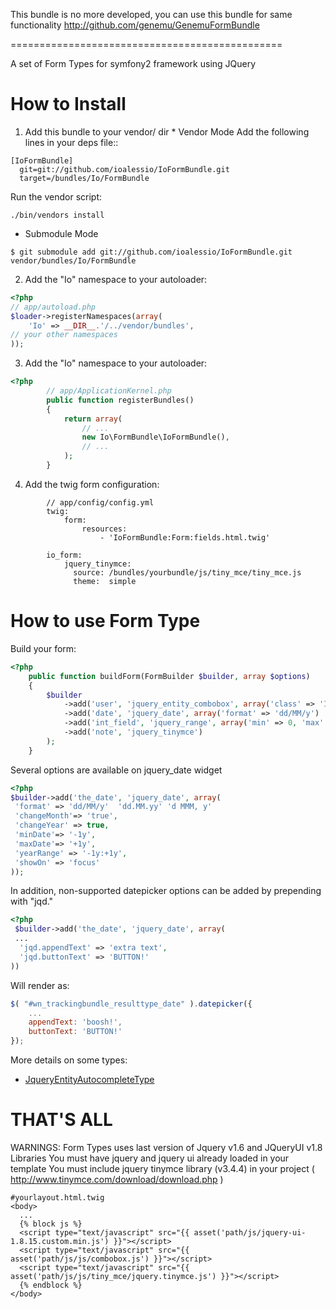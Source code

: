 This bundle is no more developed, you can use this bundle for same functionality
http://github.com/genemu/GenemuFormBundle


===============================================

A set of Form Types for symfony2 framework using JQuery

How to Install
==============
  1. Add this bundle to your vendor/ dir
    * Vendor Mode
      Add the following lines in your deps file::

```
[IoFormBundle]
  git=git://github.com/ioalessio/IoFormBundle.git
  target=/bundles/Io/FormBundle
```

 Run the vendor script:

```
./bin/vendors install
```

 * Submodule Mode

```
$ git submodule add git://github.com/ioalessio/IoFormBundle.git vendor/bundles/Io/FormBundle
```


 2. Add the "Io" namespace to your autoloader:

```php
<?php
// app/autoload.php
$loader->registerNamespaces(array(
    'Io' => __DIR__.'/../vendor/bundles',
// your other namespaces
));
```

  3. Add the "Io" namespace to your autoloader:

```php
<?php
        // app/ApplicationKernel.php
        public function registerBundles()
        {
            return array(
                // ...
                new Io\FormBundle\IoFormBundle(),
                // ...
            );
        }
```

  4. Add the twig form configuration:

```jinja
        // app/config/config.yml
        twig:
            form:
                resources:
                    - 'IoFormBundle:Form:fields.html.twig'

        io_form:
            jquery_tinymce:
              source: /bundles/yourbundle/js/tiny_mce/tiny_mce.js
              theme:  simple
```

How to use Form Type
====================
  Build your form:


```php
<?php
    public function buildForm(FormBuilder $builder, array $options)
    {
        $builder
            ->add('user', 'jquery_entity_combobox', array('class' => 'Io\MyBundle\Entity\MyEntity'))
            ->add('date', 'jquery_date', array('format' => 'dd/MM/y')
            ->add('int_field', 'jquery_range', array('min' => 0, 'max' => 50, 'step' => 2))
            ->add('note', 'jquery_tinymce')
        );
    }
```

 Several options are available on jquery_date widget

 ```php
 <?php
 $builder->add('the_date', 'jquery_date', array(
  'format' => 'dd/MM/y'  'dd.MM.yy' 'd MMM, y'
  'changeMonth'=> 'true',
  'changeYear' => true,
  'minDate'=> '-1y',
  'maxDate'=> '+1y',
  'yearRange' => '-1y:+1y',
  'showOn' => 'focus'
));
```

In addition, non-supported datepicker options can be added by prepending with "jqd."

```php
<?php
 $builder->add('the_date', 'jquery_date', array(
 ...
  'jqd.appendText' => 'extra text',
  'jqd.buttonText' => 'BUTTON!'
))
```

Will render as:

```javascript
$( "#wn_trackingbundle_resulttype_date" ).datepicker({
    ...
    appendText: 'boosh!',
    buttonText: 'BUTTON!'
});
```

More details on some types:

- [JqueryEntityAutocompleteType](docs/JqueryEntityAutocompleteType.md)

THAT'S ALL
==========

WARNINGS:
    Form Types uses last version of Jquery v1.6 and JQueryUI v1.8 Libraries
    You must have jquery and jquery ui already loaded in your template
    You must include jquery tinymce library (v3.4.4) in your project ( http://www.tinymce.com/download/download.php )

    #yourlayout.html.twig
    <body>
      ...
      {% block js %}
      <script type="text/javascript" src="{{ asset('path/js/jquery-ui-1.8.15.custom.min.js') }}"></script>
      <script type="text/javascript" src="{{ asset('path/js/js/combobox.js') }}"></script>
      <script type="text/javascript" src="{{ asset('path/js/js/tiny_mce/jquery.tinymce.js') }}"></script>
      {% endblock %}
    </body>
